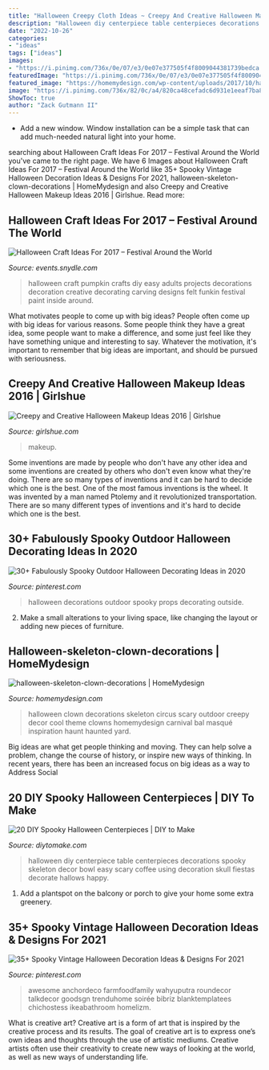 ```yaml
---
title: "Halloween Creepy Cloth Ideas ~ Creepy And Creative Halloween Makeup Ideas 2016"
description: "Halloween diy centerpiece table centerpieces decorations spooky skeleton decor bowl easy scary coffee using decoration skull fiestas decorate hallows happy"
date: "2022-10-26"
categories:
- "ideas"
tags: ["ideas"]
images:
- "https://i.pinimg.com/736x/0e/07/e3/0e07e377505f4f8009044381739bedca.jpg"
featuredImage: "https://i.pinimg.com/736x/0e/07/e3/0e07e377505f4f8009044381739bedca.jpg"
featured_image: "https://homemydesign.com/wp-content/uploads/2017/10/halloween-skeleton-clown-decorations.jpg"
image: "https://i.pinimg.com/736x/82/0c/a4/820ca48cefadc6d931e1eeaf7ba887a6.jpg"
ShowToc: true
author: "Zack Gutmann II"
---
```



- Add a new window. Window installation can be a simple task that can add much-needed natural light into your home.

	

		
searching about Halloween Craft Ideas For 2017 – Festival Around the World you've came to the right page. We have 6 Images about Halloween Craft Ideas For 2017 – Festival Around the World like 35+ Spooky Vintage Halloween Decoration Ideas &amp; Designs For 2021, halloween-skeleton-clown-decorations | HomeMydesign and also Creepy and Creative Halloween Makeup Ideas 2016 | Girlshue. Read more:
		
    
## Halloween Craft Ideas For 2017 – Festival Around The World

<img loading=lazy src="https://events.snydle.com/files/2017/06/Halloween-Craft-Ideas-For-2017-11.jpg" onerror="this.onerror=null;this.src='https://tse3.mm.bing.net/th?id=OIP.4SWD3BeIB_XLMT7JUZx5NgHaLH&amp;pid=15.1';" alt="Halloween Craft Ideas For 2017 – Festival Around the World">

_Source: events.snydle.com_

>halloween craft pumpkin crafts diy easy adults projects decorations decoration creative decorating carving designs felt funkin festival paint inside around. 

	

What motivates people to come up with big ideas?
People often come up with big ideas for various reasons. Some people think they have a great idea, some people want to make a difference, and some just feel like they have something unique and interesting to say. Whatever the motivation, it's important to remember that big ideas are important, and should be pursued with seriousness.

    
## Creepy And Creative Halloween Makeup Ideas 2016 | Girlshue

<img loading=lazy src="https://www.girlshue.com/wp-content/uploads/2016/10/Creepy-and-Creative-Halloween-Makeup-Ideas-2016-2.jpg" onerror="this.onerror=null;this.src='https://tse1.mm.bing.net/th?id=OIP.z0foBQKdvC2irpYrL2PQtQHaKv&amp;pid=15.1';" alt="Creepy and Creative Halloween Makeup Ideas 2016 | Girlshue">

_Source: girlshue.com_

>makeup. 

	

Some inventions are made by people who don't have any other idea and some inventions are created by others who don't even know what they're doing. There are so many types of inventions and it can be hard to decide which one is the best. One of the most famous inventions is the wheel. It was invented by a man named Ptolemy and it revolutionized transportation. There are so many different types of inventions and it's hard to decide which one is the best.

    
## 30+ Fabulously Spooky Outdoor Halloween Decorating Ideas In 2020

<img loading=lazy src="https://i.pinimg.com/736x/0e/07/e3/0e07e377505f4f8009044381739bedca.jpg" onerror="this.onerror=null;this.src='https://tse2.mm.bing.net/th?id=OIP.xNJH6Sx4MTRmXIFgPTZVnAHaJ3&amp;pid=15.1';" alt="30+ Fabulously Spooky Outdoor Halloween Decorating Ideas in 2020">

_Source: pinterest.com_

>halloween decorations outdoor spooky props decorating outside. 

	

2. Make a small alterations to your living space, like changing the layout or adding new pieces of furniture. 

    
## Halloween-skeleton-clown-decorations | HomeMydesign

<img loading=lazy src="https://homemydesign.com/wp-content/uploads/2017/10/halloween-skeleton-clown-decorations.jpg" onerror="this.onerror=null;this.src='https://tse2.mm.bing.net/th?id=OIP.hratISsFIZerPP-aowDYNQHaJ4&amp;pid=15.1';" alt="halloween-skeleton-clown-decorations | HomeMydesign">

_Source: homemydesign.com_

>halloween clown decorations skeleton circus scary outdoor creepy decor cool theme clowns homemydesign carnival bal masqué inspiration haunt haunted yard. 

	

Big ideas are what get people thinking and moving. They can help solve a problem, change the course of history, or inspire new ways of thinking. In recent years, there has been an increased focus on big ideas as a way to Address Social 

    
## 20 DIY Spooky Halloween Centerpieces | DIY To Make

<img loading=lazy src="http://www.diytomake.com/wp-content/uploads/2015/10/Skeleton-Halloween-DIY-Centerpiece.jpg" onerror="this.onerror=null;this.src='https://tse3.mm.bing.net/th?id=OIP.u1SxOnNWrRpvxVSjw3GlfAHaLH&amp;pid=15.1';" alt="20 DIY Spooky Halloween Centerpieces | DIY to Make">

_Source: diytomake.com_

>halloween diy centerpiece table centerpieces decorations spooky skeleton decor bowl easy scary coffee using decoration skull fiestas decorate hallows happy. 

	

1. Add a plantspot on the balcony or porch to give your home some extra greenery.

    
## 35+ Spooky Vintage Halloween Decoration Ideas &amp; Designs For 2021

<img loading=lazy src="https://i.pinimg.com/736x/82/0c/a4/820ca48cefadc6d931e1eeaf7ba887a6.jpg" onerror="this.onerror=null;this.src='https://tse1.mm.bing.net/th?id=OIP.T3SPAS4R70ZiCdEdIdXLyAHaJ3&amp;pid=15.1';" alt="35+ Spooky Vintage Halloween Decoration Ideas &amp; Designs For 2021">

_Source: pinterest.com_

>awesome anchordeco farmfoodfamily wahyuputra roundecor talkdecor goodsgn trenduhome soirée bibriz blanktemplatees chichostess ikeabathroom homelizm. 

	

What is creative art?
Creative art is a form of art that is inspired by the creative process and its results. The goal of creative art is to express one’s own ideas and thoughts through the use of artistic mediums. Creative artists often use their creativity to create new ways of looking at the world, as well as new ways of understanding life.

